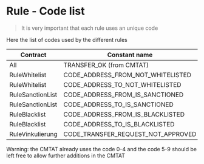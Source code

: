 # Rule - Code list

> It is very important that each rule uses an unique code

Here the list of codes used by the different rules

| Contract         | Constant name                      | Value |
| ---------------- | ---------------------------------- | ----- |
| All              | TRANSFER_OK (from CMTAT)           | 0     |
| RuleWhitelist    | CODE_ADDRESS_FROM_NOT_WHITELISTED  | 21    |
| RuleWhitelist    | CODE_ADDRESS_TO_NOT_WHITELISTED    | 22    |
| RuleSanctionList | CODE_ADDRESS_FROM_IS_SANCTIONED    | 31    |
| RuleSanctionList | CODE_ADDRESS_TO_IS_SANCTIONED      | 32    |
| RuleBlacklist    | CODE_ADDRESS_FROM_IS_BLACKLISTED   | 41    |
| RuleBlacklist    | CODE_ADDRESS_TO_IS_BLACKLISTED     | 42    |
| RuleVinkulierung | CODE_TRANSFER_REQUEST_NOT_APPROVED | 51    |



Warning: the CMTAT already uses the code 0-4 and the code 5-9 should be left free to allow further additions in the CMTAT
